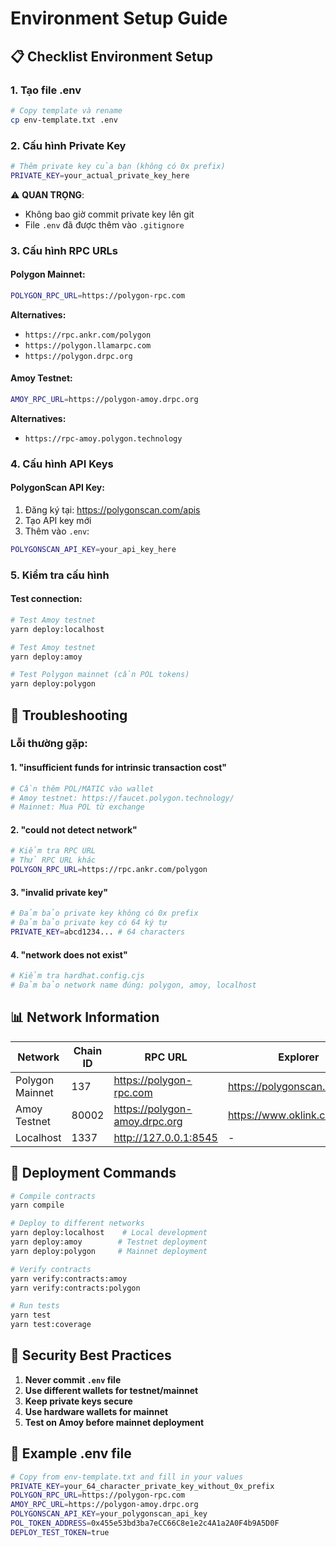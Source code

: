 # Environment Setup Guide

## 📋 Checklist Environment Setup

### 1. **Tạo file .env**

```bash
# Copy template và rename
cp env-template.txt .env
```

### 2. **Cấu hình Private Key**

```bash
# Thêm private key của bạn (không có 0x prefix)
PRIVATE_KEY=your_actual_private_key_here
```

⚠️ **QUAN TRỌNG**:

- Không bao giờ commit private key lên git
- File `.env` đã được thêm vào `.gitignore`

### 3. **Cấu hình RPC URLs**

#### Polygon Mainnet:

```bash
POLYGON_RPC_URL=https://polygon-rpc.com
```

**Alternatives:**

- `https://rpc.ankr.com/polygon`
- `https://polygon.llamarpc.com`
- `https://polygon.drpc.org`

#### Amoy Testnet:

```bash
AMOY_RPC_URL=https://polygon-amoy.drpc.org
```

**Alternatives:**

- `https://rpc-amoy.polygon.technology`

### 4. **Cấu hình API Keys**

#### PolygonScan API Key:

1. Đăng ký tại: https://polygonscan.com/apis
2. Tạo API key mới
3. Thêm vào `.env`:

```bash
POLYGONSCAN_API_KEY=your_api_key_here
```

### 5. **Kiểm tra cấu hình**

#### Test connection:

```bash
# Test Amoy testnet
yarn deploy:localhost

# Test Amoy testnet
yarn deploy:amoy

# Test Polygon mainnet (cần POL tokens)
yarn deploy:polygon
```

## 🔧 Troubleshooting

### Lỗi thường gặp:

#### 1. **"insufficient funds for intrinsic transaction cost"**

```bash
# Cần thêm POL/MATIC vào wallet
# Amoy testnet: https://faucet.polygon.technology/
# Mainnet: Mua POL từ exchange
```

#### 2. **"could not detect network"**

```bash
# Kiểm tra RPC URL
# Thử RPC URL khác
POLYGON_RPC_URL=https://rpc.ankr.com/polygon
```

#### 3. **"invalid private key"**

```bash
# Đảm bảo private key không có 0x prefix
# Đảm bảo private key có 64 ký tự
PRIVATE_KEY=abcd1234... # 64 characters
```

#### 4. **"network does not exist"**

```bash
# Kiểm tra hardhat.config.cjs
# Đảm bảo network name đúng: polygon, amoy, localhost
```

## 📊 Network Information

| Network         | Chain ID | RPC URL                       | Explorer                    |
| --------------- | -------- | ----------------------------- | --------------------------- |
| Polygon Mainnet | 137      | https://polygon-rpc.com       | https://polygonscan.com     |
| Amoy Testnet    | 80002    | https://polygon-amoy.drpc.org | https://www.oklink.com/amoy |
| Localhost       | 1337     | http://127.0.0.1:8545         | -                           |

## 🎯 Deployment Commands

```bash
# Compile contracts
yarn compile

# Deploy to different networks
yarn deploy:localhost    # Local development
yarn deploy:amoy        # Testnet deployment
yarn deploy:polygon     # Mainnet deployment

# Verify contracts
yarn verify:contracts:amoy
yarn verify:contracts:polygon

# Run tests
yarn test
yarn test:coverage
```

## 🔐 Security Best Practices

1. **Never commit `.env` file**
2. **Use different wallets for testnet/mainnet**
3. **Keep private keys secure**
4. **Use hardware wallets for mainnet**
5. **Test on Amoy before mainnet deployment**

## 📝 Example .env file

```bash
# Copy from env-template.txt and fill in your values
PRIVATE_KEY=your_64_character_private_key_without_0x_prefix
POLYGON_RPC_URL=https://polygon-rpc.com
AMOY_RPC_URL=https://polygon-amoy.drpc.org
POLYGONSCAN_API_KEY=your_polygonscan_api_key
POL_TOKEN_ADDRESS=0x455e53bd3ba7eCC66C8e1e2c4A1a2A0F4b9A5D0F
DEPLOY_TEST_TOKEN=true
```
